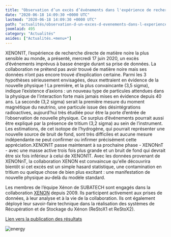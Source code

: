 ```yaml
---
title: "Observation d’un excès d’événements dans l'expérience de recherche directe de Matière Noire XENON1T"
date: "2020-06-18 14:09:30 +0000 UTC"
lastmod: "2020-06-18 14:09:30 +0000 UTC"
path: "actualités/observation-d-un-exces-d-evenements-dans-l-experience-de-recherche-directe-de-matiere-noire-xenon1t.md"
joomlaid: 495
category: "Actualités"
asides: ["Actualités.+menu+"]
---
```

XENON1T, l’expérience de recherche directe de matière noire la plus sensible au monde, a présenté, mercredi 17 juin 2020, un excès d’événements imprévus à basse énergie durant sa prise de données. La collaboration ne prétend pas avoir trouvé de matière noire mais ses données n’ont pas encore trouvé d’explication certaine. Parmi les 3 hypothèses sérieusement envisagées, deux mettraient en évidence de la nouvelle physique ! La première, et la plus convaincante (3,5 sigma), indique l’existence d’axions : un nouveau type de particules attendues dans la physique de l’interaction forte mais jamais mises en évidence depuis 40 ans. La seconde (3,2 sigma) serait la première mesure du moment magnétique du neutrino, une particule issue des désintégrations radioactives, aujourd’hui très étudiée pour être la porte d’entrée de l’observation de nouvelle physique. Ce surplus d’événements pourrait aussi être expliqué par la présence de tritium (3,2 sigma) au sein de l’instrument. Les estimations, de cet isotope de l’hydrogène, qui pourrait représenter une nouvelle source de bruit de fond, sont très difficiles et aucune mesure indépendante ne peut confirmer ou infirmer précisément cette appréciation.XENON1T passe maintenant à sa prochaine phase - XENONnT - avec une masse active trois fois plus grande et un bruit de fond qui devrait être six fois inférieur à celui de XENON1T. Avec les données provenant de XENONnT, la collaboration XENON est convaincue qu'elle découvrira bientôt si cet excès est un simple hasard statistique, une contamination en tritium ou quelque chose de bien plus excitant : une manifestation de nouvelle physique au-delà du modèle standard.

Les membres de l’équipe Xénon de SUBATECH sont engagés dans la collaboration [XENON](http://www.xenon1t.org/) depuis 2009. Ils participent activement aux prises de données, à leur analyse et à la vie de la collaboration. Ils ont également déployé leur savoir-faire technique dans la réalisation des systèmes de Récupération et de Stockage du Xénon (ReStoX1 et ReStoX2).

[Lien vers la publication des résultats](https://arxiv.org/abs/2006.09721)

![energy](images/energy.png)
